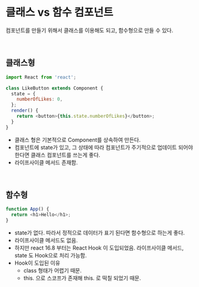 # 클래스 vs 함수 컴포넌트

컴포넌트를 만들기 위해서 클래스를 이용해도 되고, 함수형으로 만들 수 있다.

<br/>

## 클래스형

```javascript
import React from 'react';

class LikeButton extends Component {
  state = {
    numberOfLikes: 0,
  };
  render() {
    return <button>{this.state.numberOfLikes}</button>;
  }
}
```

- 클래스 형은 기본적으로 Component를 상속하여 만든다. 
- 컴포넌트에 state가 있고, 그 상태에 따라 컴포넌트가 주기적으로 업데이트 되어야 한다면 클래스 컴포넌트를 쓰는게 좋다.
- 라이프사이클 메서드 존재함.

<br/>

## 함수형

```javascript
function App() {
  return <h1>Hello</h1>;
}
```

- state가 없다. 따라서 정적으로 데이터가 표기 된다면 함수형으로 하는게 좋다.
- 라이프사이클 메서드도 없음.
- 하지만 react 16.8 부터는 React Hook 이 도입되었음. 라이프사이클 메서드, state 도 Hook으로 처리 가능함.
- Hook이 도입된 이유
  - class 형태가 어렵기 때문.
  - this. 으로 스코프가 존재해 this. 로 떡칠 되었기 때문.

